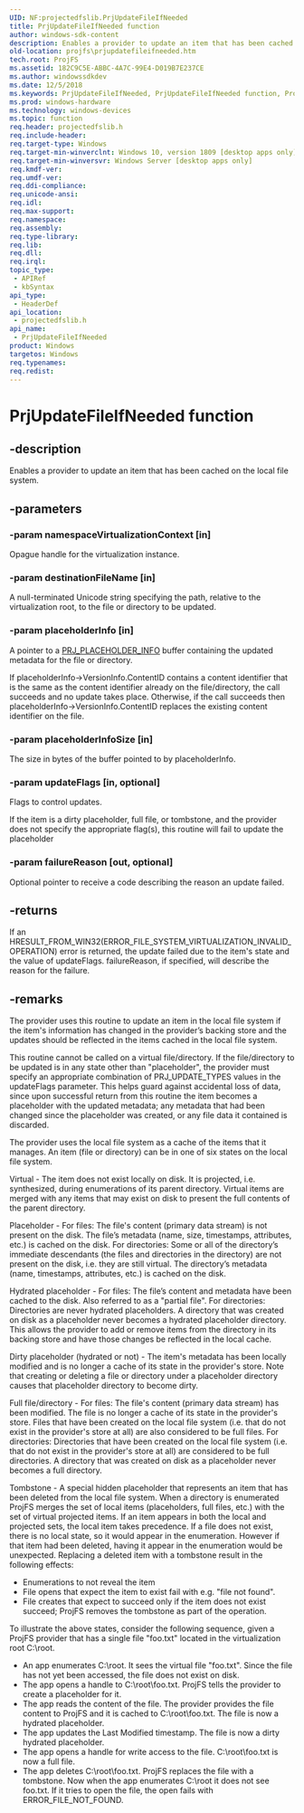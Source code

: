 ```yaml
---
UID: NF:projectedfslib.PrjUpdateFileIfNeeded
title: PrjUpdateFileIfNeeded function
author: windows-sdk-content
description: Enables a provider to update an item that has been cached on the local file system.
old-location: projfs\prjupdatefileifneeded.htm
tech.root: ProjFS
ms.assetid: 182C9C5E-ABBC-4A7C-99E4-D019B7E237CE
ms.author: windowssdkdev
ms.date: 12/5/2018
ms.keywords: PrjUpdateFileIfNeeded, PrjUpdateFileIfNeeded function, ProjFS.prjupdatefileifneeded, projectedfslib/PrjUpdateFileIfNeeded
ms.prod: windows-hardware
ms.technology: windows-devices
ms.topic: function
req.header: projectedfslib.h
req.include-header: 
req.target-type: Windows
req.target-min-winverclnt: Windows 10, version 1809 [desktop apps only]
req.target-min-winversvr: Windows Server [desktop apps only]
req.kmdf-ver: 
req.umdf-ver: 
req.ddi-compliance: 
req.unicode-ansi: 
req.idl: 
req.max-support: 
req.namespace: 
req.assembly: 
req.type-library: 
req.lib: 
req.dll: 
req.irql: 
topic_type:
 - APIRef
 - kbSyntax
api_type:
 - HeaderDef
api_location:
 - projectedfslib.h
api_name:
 - PrjUpdateFileIfNeeded
product: Windows
targetos: Windows
req.typenames: 
req.redist: 
---
```


# PrjUpdateFileIfNeeded function


## -description


Enables a provider to update an item that has been cached on the local file system.


## -parameters




### -param namespaceVirtualizationContext [in]

Opague handle for the virtualization instance.


### -param destinationFileName [in]

A null-terminated Unicode string specifying the path, relative to the virtualization root, to the file or directory to be updated. 


### -param placeholderInfo [in]

A pointer to a <a href="https://docs.microsoft.com/en-us/windows/desktop/api/projectedfslib/ns-projectedfslib-prj_placeholder_info">PRJ_PLACEHOLDER_INFO</a> buffer containing the updated metadata for the file or directory. 


If placeholderInfo-&gt;VersionInfo.ContentID contains a content identifier that is the same as the content identifier already on the file/directory, the call succeeds and no update takes place. Otherwise, if the call succeeds then placeholderInfo-&gt;VersionInfo.ContentID replaces the existing content identifier on the file.


### -param placeholderInfoSize [in]

The size in bytes of the buffer pointed to by placeholderInfo.


### -param updateFlags [in, optional]

Flags to control updates.

If the item is a dirty placeholder, full file, or tombstone, and the provider does not specify the appropriate flag(s), this routine will fail to update the placeholder


### -param failureReason [out, optional]

Optional pointer to receive a code describing the reason an update failed.


## -returns



If an HRESULT_FROM_WIN32(ERROR_FILE_SYSTEM_VIRTUALIZATION_INVALID_OPERATION) error is returned, the update failed due to the item's state and the value of updateFlags. failureReason, if specified, will describe the reason for the failure.




## -remarks



The provider uses this routine to update an item in the local file system if the item's information has changed in the provider’s backing store and the updates should be reflected in the items cached in the local file system. 


This routine cannot be called on a virtual file/directory. 
If the file/directory to be updated is in any state other than "placeholder", the provider must specify an appropriate combination of PRJ_UPDATE_TYPES values in the updateFlags parameter. This helps guard against accidental loss of data, since upon successful return from this routine the item becomes a placeholder with the updated metadata; any metadata that had been changed since the placeholder was created, or any file data it contained is discarded. 


The provider uses the local file system as a cache of the items that it manages. An item (file or directory) can be in one of six states on the local file system.

 Virtual - The item does not exist locally on disk. It is projected, i.e. synthesized, during enumerations of its parent directory. Virtual items are merged with any items that may exist on disk to present the full contents of the parent directory. 


Placeholder - For files: The file's content (primary data stream) is not present on the disk. The file’s metadata (name, size, timestamps, attributes, etc.) is cached on the disk. For directories: Some or all of the directory’s immediate descendants (the files and directories in the directory) are not present on the disk, i.e. they are still virtual. The directory’s metadata (name, timestamps, attributes, etc.) is cached on the disk. 


Hydrated placeholder - For files: The file’s content and metadata have been cached to the disk. Also referred to as a "partial file". For directories: Directories are never hydrated placeholders. A directory that was created on disk as a placeholder never becomes a hydrated placeholder directory. This allows the provider to add or remove items from the directory in its backing store and have those changes be reflected in the local cache. 


Dirty placeholder (hydrated or not) - The item's metadata has been locally modified and is no longer a cache of its state in the provider's store. Note that creating or deleting a file or directory under a placeholder directory causes that placeholder directory to become dirty. 


Full file/directory - For files: The file's content (primary data stream) has been modified. The file is no longer a cache of its state in the provider's store. Files that have been created on the local file system (i.e. that do not exist in the provider's store at all) are also considered to be full files. For directories: Directories that have been created on the local file system (i.e. that do not exist in the provider's store at all) are considered to be full directories. A directory that was created on disk as a placeholder never becomes a full directory. 


Tombstone - A special hidden placeholder that represents an item that has been deleted from the local file system. When a directory is enumerated ProjFS merges the set of local items (placeholders, full files, etc.) with the set of virtual projected items. If an item appears in both the local and projected sets, the local item takes precedence. If a file does not exist, there is no local state, so it would appear in the enumeration. However if that item had been deleted, having it appear in the enumeration would be unexpected. Replacing a deleted item with a tombstone result in the following effects:<ul>
<li>Enumerations to not reveal the item</li>
<li>File opens that expect the item to exist fail with e.g. "file not found".</li>
<li>File creates that expect to succeed only if the item does not exist succeed; ProjFS removes the tombstone as part of the operation.</li>
</ul>


 
To illustrate the above states, consider the following sequence, given a ProjFS provider that has a single file "foo.txt" located in the virtualization root C:\root. 



<ul>
<li>An app enumerates C:\root. It sees the virtual file "foo.txt". Since the file has not yet been accessed, the file does not exist on disk. 
</li>
<li>The app opens a handle to C:\root\foo.txt. ProjFS tells the provider to create a placeholder for it.</li>
<li>The app reads the content of the file. The provider provides the file content to ProjFS and it is cached to C:\root\foo.txt. The file is now a hydrated placeholder.</li>
<li>The app updates the Last Modified timestamp. The file is now a dirty hydrated placeholder.</li>
<li>The app opens a handle for write access to the file. C:\root\foo.txt is now a full file.</li>
<li>The app deletes C:\root\foo.txt. ProjFS replaces the file with a tombstone. Now when the app enumerates C:\root it does not see foo.txt. If it tries to open the file, the open fails with ERROR_FILE_NOT_FOUND.</li>
</ul>




